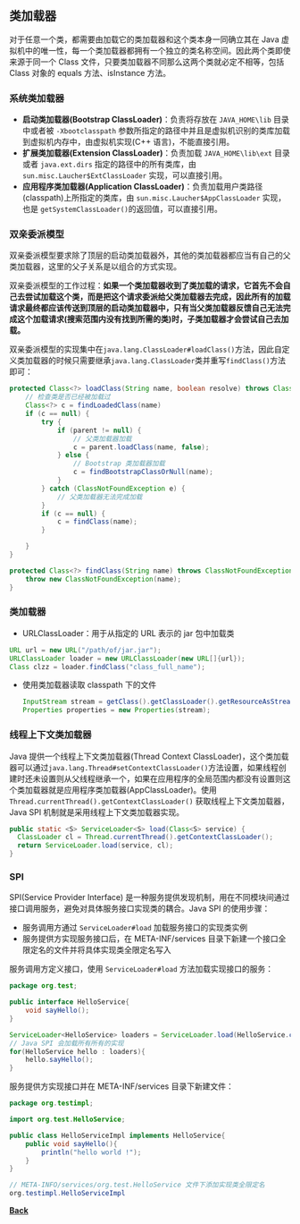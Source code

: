 ## 类加载器
对于任意一个类，都需要由加载它的类加载器和这个类本身一同确立其在 Java 虚拟机中的唯一性，每一个类加载器都拥有一个独立的类名称空间。因此两个类即使来源于同一个 Class 文件，只要类加载器不同那么这两个类就必定不相等，包括 Class 对象的 equals 方法、isInstance 方法。
### 系统类加载器
- **启动类加载器(Bootstrap ClassLoader)**：负责将存放在 ```JAVA_HOME\lib``` 目录中或者被 ```-Xbootclasspath``` 参数所指定的路径中并且是虚拟机识别的类库加载到虚拟机内存中，由虚拟机实现(C++ 语言)，不能直接引用。
- **扩展类加载器(Extension ClassLoader)**：负责加载 ```JAVA_HOME\lib\ext``` 目录或者 ```java.ext.dirs``` 指定的路径中的所有类库，由 ```sun.misc.Laucher$ExtClassLoader``` 实现，可以直接引用。
- **应用程序类加载器(Application ClassLoader)**：负责加载用户类路径(classpath)上所指定的类库，由 ```sun.misc.Laucher$AppClassLoader``` 实现，也是 ```getSystemClassLoader()```的返回值，可以直接引用。
### 双亲委派模型
双亲委派模型要求除了顶层的启动类加载器外，其他的类加载器都应当有自己的父类加载器，这里的父子关系是以组合的方式实现。

双亲委派模型的工作过程：**如果一个类加载器收到了类加载的请求，它首先不会自己去尝试加载这个类，而是把这个请求委派给父类加载器去完成，因此所有的加载请求最终都应该传送到顶层的启动类加载器中，只有当父类加载器反馈自己无法完成这个加载请求(搜索范围内没有找到所需的类)时，子类加载器才会尝试自己去加载。**

双亲委派模型的实现集中在```java.lang.ClassLoader#loadClass()```方法，因此自定义类加载器的时候只需要继承```java.lang.ClassLoader```类并重写```findClass()```方法即可：
```java
protected Class<?> loadClass(String name, boolean resolve) throws ClassNotFoundException {
    // 检查类是否已经被加载过
    Class<?> c = findLoadedClass(name)
    if (c == null) {
        try {
            if (parent != null) {
                // 父类加载器加载
                c = parent.loadClass(name, false);
            } else {
                // Bootstrap 类加载器加载
                c = findBootstrapClassOrNull(name);
            }
        } catch (ClassNotFoundException e) {
            // 父类加载器无法完成加载
        }
        if (c == null) {
            c = findClass(name);
        }

    }
}

protected Class<?> findClass(String name) throws ClassNotFoundException {
    throw new ClassNotFoundException(name);
}
```
### 类加载器

- URLClassLoader：用于从指定的 URL 表示的 jar 包中加载类

```java
URL url = new URL("/path/of/jar.jar");
URLClassLoader loader = new URLClassLoader(new URL[]{url});
Class clzz = loader.findClass("class_full_name");
```

- 使用类加载器读取 classpath 下的文件

  ```java
  InputStream stream = getClass().getClassLoader().getResourceAsStream("file-name");
  Properties properties = new Properties(stream);
  ```

  



### 线程上下文类加载器

Java 提供一个线程上下文类加载器(Thread Context ClassLoader)，这个类加载器可以通过```java.lang.Thread#setContextClassLoader()```方法设置，如果线程创建时还未设置则从父线程继承一个，如果在应用程序的全局范围内都没有设置则这个类加载器就是应用程序类加载器(AppClassLoader)。使用```Thread.currentThread().getContextClassLoader()``` 获取线程上下文类加载器，Java SPI 机制就是采用线程上下文类加载器实现。
```java
public static <S> ServiceLoader<S> load(Class<S> service) {
  ClassLoader cl = Thread.currentThread().getContextClassLoader();
  return ServiceLoader.load(service, cl);
}
```
### SPI
SPI(Service Provider Interface) 是一种服务提供发现机制，用在不同模块间通过接口调用服务，避免对具体服务接口实现类的耦合。Java SPI 的使用步骤：
- 服务调用方通过 ```ServiceLoader#load``` 加载服务接口的实现类实例
- 服务提供方实现服务接口后，在 META-INF/services 目录下新建一个接口全限定名的文件并将具体实现类全限定名写入

服务调用方定义接口，使用 ```ServiceLoader#load``` 方法加载实现接口的服务：
```java
package org.test;

public interface HelloService{
    void sayHello();
}

ServiceLoader<HelloService> loaders = ServiceLoader.load(HelloService.class);
// Java SPI 会加载所有所有的实现
for(HelloService hello : loaders){
    hello.sayHello();
}
```
服务提供方实现接口并在 META-INF/services 目录下新建文件：
```java
package org.testimpl;

import org.test.HelloService;

public class HelloServiceImpl implements HelloService{
    public void sayHello(){
	    println("hello world !");
	}
}

// META-INFO/services/org.test.HelloService 文件下添加实现类全限定名
org.testimpl.HelloServiceImpl
```

**[Back](../../)**